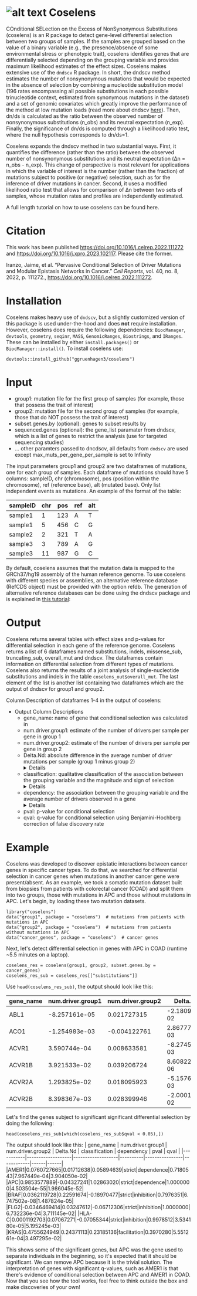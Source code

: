 # ![alt text](https://github.com/ggruenhagen3/coselens/blob/master/icon.png?raw=true)  Coselens 
COnditional SELection on the Excess of NonSynonymous Substitutions (coselens) is an R package to detect gene-level differential selection between two groups of samples. If the samples are grouped based on the value of a binary variable (e.g., the presence/absence of some environmental stress or phenotypic trait), coselens identifies genes that are differentially selected depending on the grouping variable and provides maximum likelihood estimates of the effect sizes. Coselens makes extensive use of the ```dndscv``` R package. In short, the dndscv method estimates the number of nonsynonymous mutations that would be expected in the absence of selection by combining a nucleotide substitution model (196 rates encompassing all possible substitutions in each possible trinucleotide context, estimated from synonymous mutations in the dataset) and a set of genomic covariates which greatly improve the performance of the method at low mutation loads (read more about dndscv [here](https://github.com/im3sanger/dndscv)). Then, dn/ds is calculated as the ratio between the observed number of nonsynonymous substitutions (n_obs) and its neutral expectation (n_exp). Finally, the significance of dn/ds is computed through a likelihood ratio test, where the null hypothesis corresponds to dn/ds=1.

Coselens expands the dndscv method in two substantial ways. First, it quantifies the difference (rather than the ratio) between the observed number of nonsynonymous substitutions and its neutral expectation (Δn = n_obs - n_exp). This change of perspective is most relevant for applications in which the variable of interest is the number (rather than the fraction) of mutations subject to positive (or negative) selection, such as for the inference of driver mutations in cancer. Second, it uses a modified likelihood ratio test that allows for comparison of Δn between two sets of samples, whose mutation rates and profiles are independently estimated. 

A full length tutorial on how to use coselens can be found here.

# Citation
This work has been published https://doi.org/10.1016/j.celrep.2022.111272 and https://doi.org/10.1016/j.xpro.2023.102117. Please cite the former.

Iranzo, Jaime, et al. “Pervasive Conditional Selection of Driver Mutations and Modular Epistasis Networks in Cancer.” *Cell Reports*, vol. 40, no. 8, 2022, p. 111272., https://doi.org/10.1016/j.celrep.2022.111272. 

# Installation
Coselens makes heavy use of ```dndscv```, but a slightly customized version of this package is used under-the-hood and does **not** require installation. However, coselens does require the following dependencies: ```BiocManager```, ```devtools```, ```geometry```, ```seqinr```, ```MASS```, ```GenomicRanges```, ```Biostrings```, and ```IRanges```. These can be installed by either ```install.packages()``` or ```BiocManager::install()```. To install coselens use:
```
devtools::install_github("ggruenhagen3/coselens")
```

# Input
* group1: mutation file for the first group of samples (for example, those that possess the trait of interest)
* group2: mutation file for the second group of samples (for example, those that do NOT possess the trait of interest)
* subset.genes.by (optional): genes to subset results by
* sequenced.genes (optional): the gene_list paramater from dndscv, which is a list of genes to restrict the analysis (use for targeted sequencing studies)
* ... other paramters passed to dncdscv, all defaults from ```dndscv``` are used except max_muts_per_gene_per_sample is set to Infinity

The input parameters group1 and group2 are two dataframes of mutations, one for each group of samples. Each dataframe of mutations should have 5 columns: sampleID, chr (chromosome), pos (position within the chromosome), ref (reference base), alt (mutated base). Only list independent events as mutations. An example of the format of the table:

|sampleID | chr | pos | ref | alt|
|---------|-----|-----|-----|----|
|sample1  | 1   | 123 | A   | T  |
|sample1  | 5   | 456 | C   | G  |
|sample2  | 2   | 321 | T   | A  |
|sample3  | 3   | 789 | A   | G  |
|sample3  | 11  | 987 | G   | C  |

By default, coselens assumes that the mutation data is mapped to the GRCh37/hg19 assembly of the human reference genome. To use coselens with different species or assemblies, an alternative reference database (RefCDS object) must be provided with the option refdb. The generation of alternative reference databases can be done using the dndscv package and is explained in [this tutorial](http://htmlpreview.github.io/?http://github.com/im3sanger/dndscv/blob/master/vignettes/buildref.html):

# Output
Coselens returns several tables with effect sizes and p-values for differential selection in each gene of the reference genome. Coselens returns a list of 6 dataframes named substitutions, indels, missense_sub, truncating_sub, overall_mut and dndscv. The dataframes contain information on differential selection from different types of mutations. Coselens also returns the results of a joint analysis of single-nucleotide substitutions and indels in the table ```coselens_out$overall_mut```. The last element of the list is another list containing two dataframes which are the output of dndscv for group1 and group2.

Column Description of dataframes 1-4 in the output of coselens: 
* Output Column Descriptions
  * gene_name: name of gene that conditional selection was calculated in
  * num.driver.group1: estimate of the number of drivers per sample per gene in group 1
  * num.driver.group2: estimate of the number of drivers per sample per gene in group 2
  * Delta.Nd: absolute difference in the average number of driver mutations per sample (group 1 minus group 2) <details><summary>Details</summary>A major feature of Coselens is that it provides the user with biologically meaningful effect sizes for the magnitude of conditional selection. The most straightforward way to quantify effect sizes is by calculating the difference in the average number of driver mutations in the presence and absence of the condition of interest. We call that measure of effect size ΔNd (column 4, Delta.Nd). The value of ΔNd indicates, in absolute terms, how the grouping variable modifies the average number of driver mutations in a gene.</details>
  * classification: qualitative classification of the association between the grouping variable and the magnitude and sign of selection <details><summary>Details</summary>)Provides a qualitative classification of the association between the grouping variable (the condition of interest) and the magnitude and sign of selection. Independence implies that the grouping variable does not affect selection for drivers; strict dependence implies that drivers are only positively selected in the first group of samples, in which the condition of interest is met; strict inhibition implies that positive selection only acts in the second group, in which the condition is not met. Strict dependence and strict inhibition are the two extremes of conditionality, that is, cases of full conditionality. Instances of partial conditionality are labeled as facilitation and inhibition, respectively. Together with independence, these four classes cover the whole spectrum of dependencies for positively selected driver mutations. If negative (purifying) selection is dominant, other classes of dependency become possible: strict dependence with sign change, if the sign of selection changes from negative to positive when the condition is met; strict inhibition with sign change, if the sign of selection changes from positive to negative when the condition is met; aggravation, if purifying selection against mutations becomes stronger when the condition is met; and relaxation, if selection against mutations becomes weaker when the condition is met. </details>
  * dependency: the association between the grouping variable and the average number of drivers observed in a gene<details><summary>Details</summary>A quantitative measure of these associations (read details of classification), which takes values between 0/NA (no conditionality) and 1 (full conditionality).</details>
  * pval: p-value for conditional selection
  * qval: q-value for conditional selection using Benjamini-Hochberg correction of false discovery rate
# Example
Coselens was developed to discover epistatic interactions between cancer genes in specific cancer types. To do that, we searched for differential selection in cancer genes when mutations in another cancer gene were present/absent. As an example, we took a somatic mutation dataset built from biopsies from patients with colorectal cancer (COAD) and split them into two groups, those with mutations in APC and those without mutations in APC. Let's begin, by loading these two mutation datasets.

```
library("coselens")
data("group1", package = "coselens")  # mutations from patients with    mutations in APC
data("group2", package = "coselens")  # mutations from patients without mutations in APC
data("cancer_genes", package = "coselens")  # cancer genes
```

Next, let's detect differential selection in genes with APC in COAD (runtime ~5.5 minutes on a laptop).

```
coselens_res = coselens(group1, group2, subset.genes.by = cancer_genes)
coselens_res_sub = coselens_res[["substitutions"]]
```

Use ```head(coselens_res_sub)```, the output should look like this:

| gene_name | num.driver.group1 | num.driver.group2 | Delta.Nd | classification | dependency | pval | qval |
|-----------|-------------------|-------------------|----------|----------------|------------|------|------|
|ABL1|-8.257161e-05|0.021727315|-2.180989e-02|independence|NA|0.4441554|0.9641846|
|ACO1|-1.254983e-03|-0.004122761|2.867778e-03|independence|NA|0.6332841|1.0000000|
|ACVR1|3.590744e-04|0.008633581|-8.274506e-03|independence|NA|0.7083277|1.0000000|
|ACVR1B|3.921533e-02|0.039206724|8.608222e-06|independence|NA|0.9904680|1.0000000|
|ACVR2A|1.293825e-02|0.018095923|-5.157675e-03|independence|NA|0.6835451|1.0000000|
|ACVR2B|8.398367e-03|0.028399946|-2.000158e-02|independence|NA|0.1140772|0.9032615|

Let's find the genes subject to significant significant differential selection by doing the following:

```
head(coselens_res_sub[which(coselens_res_sub$qval < 0.05),])
```

The output should look like this:
| gene_name | num.driver.group1 | num.driver.group2 | Delta.Nd | classification | dependency | pval | qval |
|-----------|-------------------|-------------------|----------|----------------|------------|------|------|
|AMER1|0.0760727665|0.01712638|0.05894639|strict|dependence|0.7180543|7.967449e-04|3.904050e-02|
|APC|0.9853577889|-0.04327241|1.02863020|strict|dependence|1.0000000|4.503504e-55|1.986045e-52|
|BRAF|0.0362119728|0.22591674|-0.18970477|strict|inhibition|0.7976351|6.747502e-08|1.487824e-05|
|FLG2|-0.0346469414|0.03247612|-0.06712306|strict|inhibition|1.0000000|6.732236e-04|3.711145e-02|
|HLA-C|0.0001192703|0.07067271|-0.07055344|strict|inhibition|0.9978512|3.534180e-05|5.195245e-03|
|KRAS|0.4755624949|0.24371113|0.23185136|facilitation|0.3970280|5.551261e-04|3.497295e-02|

This shows some of the significant genes, but APC was the gene used to separate individuals in the beginning, so it's expected that it should be significant. We can remove APC because it is the trivial solution. The interpretation of genes with significant q-values, such as AMER1 is that there's evidence of conditional selection between APC and AMER1 in COAD. Now that you see how the tool works, feel free to think outside the box and make discoveries of your own!
